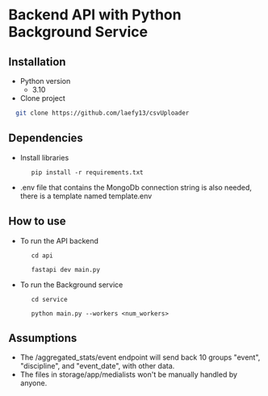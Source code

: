 # Backend API with Python Background Service

## Installation
- Python version
   - 3.10
- Clone project

```bash
  git clone https://github.com/laefy13/csvUploader
```
## Dependencies
- Install libraries
   ```
      pip install -r requirements.txt
   ```
- .env file that contains the MongoDb connection string is also needed, there is a template named template.env
## How to use
 - To run the API backend
   ```
      cd api
   ```
   ```
      fastapi dev main.py
   ```
 - To run the Background service
   ```
      cd service
   ```
   ```
      python main.py --workers <num_workers>
   ```

## Assumptions
 - The /aggregated_stats/event endpoint will send back 10 groups "event", "discipline", and "event_date", with other data.
 - The files in storage/app/medialists won't be manually handled by anyone.


